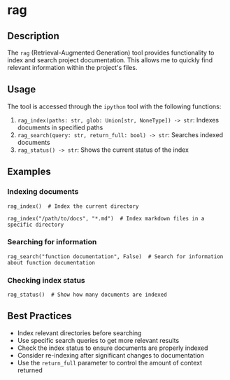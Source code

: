 # rag

## Description
The `rag` (Retrieval-Augmented Generation) tool provides functionality to index and search project documentation. This allows me to quickly find relevant information within the project's files.

## Usage
The tool is accessed through the `ipython` tool with the following functions:

1. `rag_index(paths: str, glob: Union[str, NoneType]) -> str`: Indexes documents in specified paths
2. `rag_search(query: str, return_full: bool) -> str`: Searches indexed documents
3. `rag_status() -> str`: Shows the current status of the index

## Examples

### Indexing documents
```ipython
rag_index()  # Index the current directory
```

```ipython
rag_index("/path/to/docs", "*.md")  # Index markdown files in a specific directory
```

### Searching for information
```ipython
rag_search("function documentation", False)  # Search for information about function documentation
```

### Checking index status
```ipython
rag_status()  # Show how many documents are indexed
```

## Best Practices
- Index relevant directories before searching
- Use specific search queries to get more relevant results
- Check the index status to ensure documents are properly indexed
- Consider re-indexing after significant changes to documentation
- Use the `return_full` parameter to control the amount of context returned
